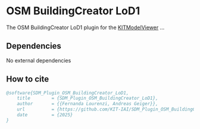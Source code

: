 # OSM BuildingCreator LoD1
The OSM BuildingCreator LoD1 plugin for the [KITModelViewer](https://github.com/KIT-IAI/SDM_KITModelViewer) ...


## Dependencies

No external dependencies

## How to cite

```bibtex
@software{SDM_Plugin_OSM_BuildingCreator_LoD1,
	title        = {SDM_Plugin_OSM_BuildingCreator_LoD1},
	author       = {{Fernanda Lourenzi, Andreas Geiger}},
	url          = {https://github.com/KIT-IAI/SDM_Plugin_OSM_BuildingCreator_LoD1},
	date         = {2025}
}
```

